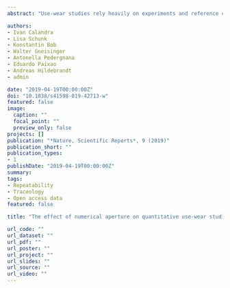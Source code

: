 ```yaml
---
abstract: "Use-wear studies rely heavily on experiments and reference collections to infer the function of archeological artifacts. Sequential experiments, in particular, are necessary to understand how use-wear develops. Consequently, it is crucial to analyze the same location on the tool’s surface during the course of an experiment. Being able to relocate the area of interest on a sample is also essential for reproducibility in use-wear studies. However, visual relocation has limited applicability and there is currently no easy and efficient alternative. Here we propose a simple protocol to create a coordinate system directly on the sample. Three ceramic beads that serve as reference markers are adhered onto the sample, either with epoxy resin or acrylic polymer. The former is easier to work with but the latter is reversible so it can be applied to archeological samples too. The microscope’s software then relocates the position(s) of interest.We demonstrate the feasibility of this approach and measure its repeatability by imaging the same position on an experimental flint blade 10 times with two confocal microscopes. Our results show that the position can be relocated automatically with a horizontal positional repeatability of approximately 14% of the field of view. Quantitative surface texture measurements according to ISO 25178 vary due to this positional inaccuracy, but it is still unknown whether this variation would mask functional differences. Although still perfectible, we argue that this protocol represents an important step toward repeatability and reproducibility in experimental archeology, especially in use-wear studies."

authors:
- Ivan Calandra
- Lisa Schunk
- Konstantin Bob
- Walter Gneisinger
- Antonella Pedergnana
- Eduardo Paixao
- Andreas Hildebrandt
- admin

date: "2019-04-19T00:00:00Z"
doi: "10.1038/s41598-019-42713-w"
featured: false
image:
  caption: ""
  focal_point: ""
  preview_only: false
projects: []
publication: "*Nature, Scientific Reports*, 9 (2019)"
publication_short: ""
publication_types:
- 1
publishDate: "2019-04-19T00:00:00Z"
summary:
tags:
- Repeatability
- Traceology
- Open access data
featured: false

title: "The effect of numerical aperture on quantitative use-wear studies and its implication on reproducibility"

url_code: ""
url_dataset: ""
url_pdf: ""
url_poster: ""
url_project: ""
url_slides: ""
url_source: ""
url_video: ""
---
```

